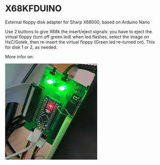 # X68KFDUINO
External floppy disk adapter for Sharp X68000, based on Arduino Nano

Use 2 buttons to give X68k the insert/eject signals: you have to eject the virtual floppy (turn off green led) when led flashes, select the image on HxC/Gotek, then re-insert the virtual floppy (Green led re-turned on).
This for disk 1 or 2, as needed.

More infor on:

![ScreenShot](https://raw.githubusercontent.com/aotta/X68KFDUINO/main/board.jpg)

